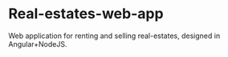 # Real-estates-web-app
Web application for renting and selling real-estates, designed in Angular+NodeJS.
